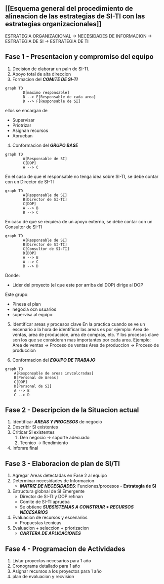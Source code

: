 
## [[Esquema general del procedimiento de alineacion de las estrategias de SI-TI con las estrategias organizacionales]]

ESTRATEGIA ORGANIZACIONAL -> NECESIDADES DE INFORMACION -> ESTRATEGIA DE SI -> ESTRATEGIA DE TI

## Fase 1 - Presentacion y compromiso del equipo
1. Decision de elaborar un paln de SI-TI.
2. Apoyo total de alta direccion
3. Formacion del ***COMITE DE SI-TI***
 
```mermaid
graph TD
		D[maximo responsable]
		D --> E[Responsable de cada area]
		D --> F[Responsable de SI]
```
ellos se encargan de 
- Supervisar
- Priotrizar
- Asignan recursos
- Aprueban

4. Conformacion del ***GRUPO BASE***
```mermaid
graph TD
		A[Responsable de SI]
		C[DOP]
		A --> C
```

En el caso de que el responsable no tenga idea sobre SI-TI, se debe contar con un Director de SI-TI

```mermaid
graph TD
		A[Responsable de SI]
		B[Director de SI-TI]
		C[DOP]
		A --> B
		B --> C
```

En caso de que se requiera de un apoyo externo, se debe contar con un Consultor de SI-TI

```mermaid
graph TD
		A[Responsable de SI]
		B[Director de SI-TI]
		C[Consultor de SI-TI]
		D[DOP]
		A --> B
		A --> C
		B --> D
```

Donde:
- Lider del proyecto (el que este por arriba del DOP) dirige al DOP

Este grupo:
- Pinesa el plan
- negocia ocn usuarios
- supervisa al equipo

5. Identificar areas y procesos clave
	En la practica cuando se ve un escenario a la hora de identificar las areas es por ejemplo:
	Area de ventas, area de produccion, area de compras, etc.
	Y los procesos clave son los que se consideran mas importantes por cada area. Ejemplo:
	Area de ventas -> Proceso de ventas
	Area de produccion -> Proceso de produccion

6. Conformacion del ***EQUIPO DE TRABAJO***
```mermaid
graph TD
	A[Responsable de areas invcolcradas]
	B[Personal de Areas]
	C[DOP]
	D[Personal de SI]
	A --> B
	C --> D
```



## Fase 2 - Descripcion de la Situacion actual
1. Identificar ***AREAS Y PROCESOS*** de negocio
2. Describir SI existentes
3. Criticar SI existentes
	1. Den negocio -> soporte adecuado
	2. Tecnico -> Rendimiento
4. Infomre final

## Fase 3 - Elaboracion de plan de SI/TI
1. Agregar Areas detectadas en Fase 2 al equipo
2. Determinar necesidades de Informacion
	- ***MATRIZ DE NECESIDADES***: Funciones/procesos - **Estrategia de SI**
3. Estructura globnal de SI Emergente
	- Director de SI-TI y DOP refinan
	- Comite de SI-TI aprueba
	- Se obtiene ***SUBSISTEMAS A  CONSTRUIR + RECURSOS NECESARIOS***
4. Evaluacion de recursos y escenarios
	- Propuestas tecnicas
5. Evaluacion + seleccion + priorizacion 
	- ***CARTERA DE APLICACIONES***
## Fase 4 - Programacion de Actividades
1. Listar proyectos necesarios para 1 año
2. Cronograma detallado para 1 año
3. Asignar recursos a los proyectos para 1 año
4. plan de evaluacion y recvision
